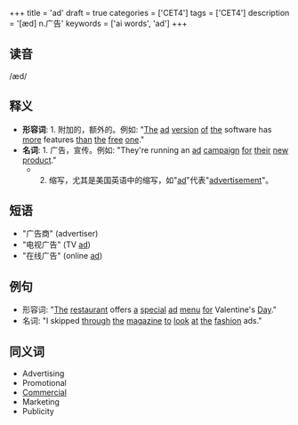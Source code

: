 +++
title = 'ad'
draft = true
categories = ['CET4']
tags = ['CET4']
description = '[æd] n.广告'
keywords = ['ai words', 'ad']
+++

## 读音
/æd/

## 释义
- **形容词**: 1. 附加的，额外的。例如: "[The](/post/the/) [ad](/post/ad/) [version](/post/version/) [of](/post/of/) [the](/post/the/) software has [more](/post/more/) features [than](/post/than/) [the](/post/the/) [free](/post/free/) [one](/post/one/)."
- **名词**: 1. 广告，宣传。例如: "They're running an [ad](/post/ad/) [campaign](/post/campaign/) [for](/post/for/) [their](/post/their/) [new](/post/new/) [product](/post/product/)."
   - 2. 缩写，尤其是美国英语中的缩写，如"[ad](/post/ad/)"代表"[advertisement](/post/advertisement/)"。

## 短语
- "广告商" (advertiser)
- "电视广告" (TV [ad](/post/ad/))
- "在线广告" (online [ad](/post/ad/))

## 例句
- 形容词: "[The](/post/the/) [restaurant](/post/restaurant/) offers [a](/post/a/) [special](/post/special/) [ad](/post/ad/) [menu](/post/menu/) [for](/post/for/) Valentine's [Day](/post/day/)."
- 名词: "I skipped [through](/post/through/) [the](/post/the/) [magazine](/post/magazine/) [to](/post/to/) [look](/post/look/) [at](/post/at/) [the](/post/the/) [fashion](/post/fashion/) ads."

## 同义词
- Advertising
- Promotional
- [Commercial](/post/commercial/)
- Marketing
- Publicity
